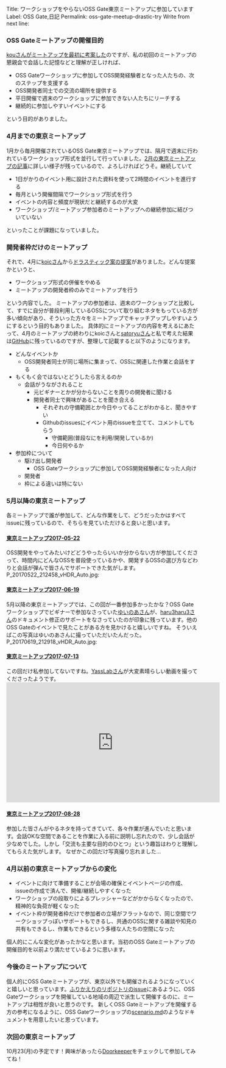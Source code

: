 Title: ワークショップをやらないOSS Gate東京ミートアップに参加しています
Label: OSS Gate,日記
Permalink: oss-gate-meetup-drastic-try
Write from next line:
<h3>OSS Gateミートアップの開催目的</h3>
<a href="https://gitter.im/oss-gate/general?at=585958880730ce6937ebc32e">kouさんがミートアップを最初に考案した</a>のですが、私の初回のミートアップの懇親会で会話した記憶などと理解が正しければ、
<ul>
<li>OSS Gateワークショップに参加してOSS開発経験者となった人たちの、次のステップを支援する</li>
<li>OSS開発者同士での交流の場所を提供する</li>
<li>平日開催で週末のワークショップに参加できない人たちにリーチする</li>
<li>継続的に参加しやすいイベントにする</li>
</ul>
という目的がありました。
<h3>4月までの東京ミートアップ</h3>
1月から毎月開催されているOSS Gate東京ミートアップでは、隔月で週末に行われているワークショップ形式を並行して行っていました。<a href="https://kuno.kdns.info/post/20170223034144-oss-gate-2017-02-20-tokyo-meetup">2月の東京ミートアップの記事</a>に詳しい様子が残っているので、よろしければどうそ。継続していて
<ul>
<li>1日がかりのイベント用に設計された資料を使って2時間のイベントを進行する</li>
<li>毎月という開催間隔でワークショップ形式を行う</li>
<li>イベントの内容と頻度が現状だと継続するのが大変</li>
<li>ワークショップ/ミートアップ参加者のミートアップへの継続参加に結びついていない</li>
</ul>
といったことが課題になっていました。
<h3>開発者枠だけのミートアップ</h3>
それで、4月に<a href="https://github.com/koic">koicさん</a>から<a href="https://github.com/oss-gate/workshop/issues/377#issuecomment-291078105">ドラスティック案の提案</a>がありました。どんな提案かというと、
<ul>
<li>ワークショップ形式の併催をやめる</li>
<li>ミートアップの開発者枠のみでミートアップを行う</li>
</ul>
という内容でした。
ミートアップの参加者は、週末のワークショップと比較して、すでに自分が普段利用しているOSSについて取り組むネタをもっている方が多い傾向があり、そういった方々をミートアップでキャッチアップしやすいようにするという目的もありました。
具体的にミートアップの内容を考えるにあたって、4月のミートアップの終わりにkoicさんと<a href="https://github.com/satoryu">satoryuさん</a>と私で考えた結果は<a href="https://github.com/oss-gate/retrospective/issues/44">GitHub</a>に残っているのですが、整理して記載すると以下のようになります。
<ul>
<li>どんなイベントか<ul>
<li>OSS開発者同士が同じ場所に集まって、OSSに関連した作業と会話をする</li>
</li></ul>
<li>もくもく会ではないとどうしたら言えるのか<ul>
<li>会話がうながされること<ul>
<li>元ビギナーとかが分からないことを周りの開発者に聞ける</li>
<li> 開発者同士で興味があることを聞き合える<ul>
<li>それぞれの守備範囲とか今日やってることがわかると、聞きやすい</li>
<li>Githubのissuesにイベント用のissueを立てて、コメントしてもらう<ul>
<li>守備範囲(普段なにを利用/開発しているか)</li>
<li>今日何やるか</li>
</ul></li>
</ul></li>
</ul></li>
</ul></li>
<li>参加枠について<ul>
<li>駆け出し開発者<ul>
<li>OSS Gateワークショップに参加してOSS開発経験者になった人向け</li>
</li></ul>
<li>開発者</li>
<li>枠による違いは特にない</li>
</ul></li>
</ul>
<h3>5月以降の東京ミートアップ</h3>
各ミートアップで誰が参加して、どんな作業をして、どうだったかはすべてissueに残っているので、そちらを見ていただけると良いと思います。
<h4><a href="https://github.com/oss-gate/workshop/issues/411">東京ミートアップ2017-05-22</a></h4>
OSS開発をやってみたいけどどうやったらいいか分からない方が参加してくださって、時間内にどんなOSSを普段使っているかや、開発するOSSの選び方などわりと会話が弾んで皆さんでサポートできた気がします。
P_20170522_212458_vHDR_Auto.jpg:
<h4><a href="https://github.com/oss-gate/workshop/issues/439">東京ミートアップ2017-06-19</a></h4>
5月以降の東京ミートアップでは、この回が一番参加多かったかな？OSS Gateワークショップでビギナーで参加なさっていた<a href="https://github.com/yuinore">ゆいのあさん</a>が、<a href="https://github.com/haru3haru3">haru3haru3さん</a>のドキュメント修正のサポートをなさっていたのが印象に残っています。他のOSS Gateのイベントで見たことがある方を見かけると嬉しいですね。
そういえばこの写真はゆいのあさんに撮っていただいたんだった。
P_20170619_212918_vHDR_Auto.jpg:
<h4><a href="https://github.com/oss-gate/workshop/issues/478">東京ミートアップ2017-07-13</a></h4>
この回だけ私参加してないですね。<a href="https://yasslab.jp/ja#profile">YassLabさん</a>が大変素晴らしい動画を撮ってくださったようです。
<div class="video"><iframe width="560" height="315" src="https://www.youtube.com/embed/vjT2BbHzlUM" frameborder="0" allowfullscreen></iframe></div>
<h4><a href="https://github.com/oss-gate/workshop/issues/550">東京ミートアップ2017-08-28</a></h4>
参加した皆さんがやるネタを持ってきていて、各々作業が進んでいたと思います。会話OKな空間であることを作業に入る前に説明し忘れたので、少し会話が少なめでした。しかし「交流も主要な目的のひとつ」という趣旨はわりと理解してもらえた気がします。
なぜかこの回だけ写真撮り忘れました…
<h3>4月以前の東京ミートアップからの変化</h3>
<ul>
<li>イベントに向けて準備することが会場の確保とイベントページの作成、issueの作成で済んで、開催/継続しやすくなった</li>
<li>ワークショップの段取りによるプレッシャーなどがかからなくなったので、精神的な負荷が軽くなった</li>
<li>イベント枠が開発者枠だけで参加者の立場がフラットなので、同じ空間でワークショップっぽいサポートもできるし、共通のOSSに関する雑談や知見の共有もできるし、作業もできるという多様な人たちの空間になった</li>
</ul>
個人的にこんな変化があったかなと思います。当初のOSS Gateミートアップの開催目的を以前より満たせているように思います。
<h3>今後のミートアップについて</h3>
個人的にOSS Gateミートアップが、東京以外でも開催されるようになっていくと嬉しいと思っています。<a href="https://github.com/oss-gate/retrospective/issues/53">ふりかえりのリポジトリのissue</a>にあるように、OSS Gateワークショップを開催している地域の周辺で派生して開催するのに、ミートアップは相性が良いと思うのです。
新しくOSS Gateミートアップを開催する方の参考になるように、OSS Gateワークショップの<a href="https://github.com/oss-gate/workshop/blob/master/tutorial/scenario.md">scenario.md</a>のようなドキュメントを用意したいと思っています。
<h3>次回の東京ミートアップ</h3>
10月23(月)の予定です！興味があったら<a href="https://oss-gate.doorkeeper.jp/events/upcoming">Doorkeeper</a>をチェックして参加してみてね！
